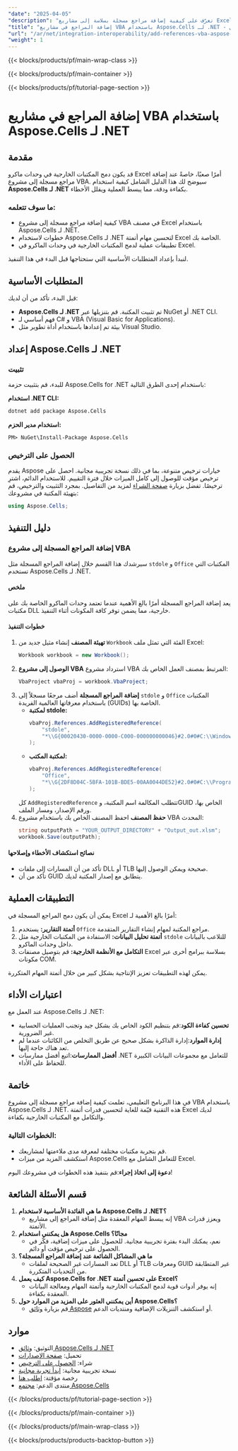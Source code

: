 ```yaml
---
"date": "2025-04-05"
"description": "تعرّف على كيفية إضافة مراجع مسجلة بسلاسة إلى مشاريع Excel VBA باستخدام Aspose.Cells لـ .NET. بسّط مهام الأتمتة لديك مع هذا الدليل المفصل."
"title": "إضافة المراجع في مشاريع VBA باستخدام Aspose.Cells لـ .NET - دليل شامل"
"url": "/ar/net/integration-interoperability/add-references-vba-aspose-cells-dotnet/"
"weight": 1
---
```


{{< blocks/products/pf/main-wrap-class >}}

{{< blocks/products/pf/main-container >}}

{{< blocks/products/pf/tutorial-page-section >}}


# إضافة المراجع في مشاريع VBA باستخدام Aspose.Cells لـ .NET

## مقدمة
قد يكون دمج المكتبات الخارجية في وحدات ماكرو Excel أمرًا صعبًا، خاصةً عند إضافة مراجع مسجلة إلى مشروع VBA. سيوضح لك هذا الدليل الشامل كيفية استخدام **Aspose.Cells لـ .NET** بكفاءة ودقة، مما يبسط العملية ويقلل الأخطاء.

### ما سوف تتعلمه:
- كيفية إضافة مراجع مسجلة إلى مشروع VBA في مصنف Excel باستخدام Aspose.Cells لـ .NET.
- خطوات لاستخدام Aspose.Cells لـ .NET لتحسين مهام أتمتة Excel الخاصة بك.
- تطبيقات عملية لدمج المكتبات الخارجية في وحدات الماكرو في Excel.

لنبدأ بإعداد المتطلبات الأساسية التي ستحتاجها قبل البدء في هذا التنفيذ.

## المتطلبات الأساسية
قبل البدء، تأكد من أن لديك:
- **Aspose.Cells لـ .NET** تم تثبيت المكتبة. قم بتنزيلها عبر NuGet أو .NET CLI.
- فهم أساسي لـ C# و VBA (Visual Basic for Applications).
- بيئة تم إعدادها باستخدام أداة تطوير مثل Visual Studio.
  
## إعداد Aspose.Cells لـ .NET

### تثبيت
للبدء، قم بتثبيت حزمة Aspose.Cells for .NET باستخدام إحدى الطرق التالية:

**استخدام .NET CLI:**
```bash
dotnet add package Aspose.Cells
```

**استخدام مدير الحزم:**
```plaintext
PM> NuGet\Install-Package Aspose.Cells
```

### الحصول على الترخيص
يقدم Aspose خيارات ترخيص متنوعة، بما في ذلك نسخة تجريبية مجانية. احصل على ترخيص مؤقت للوصول إلى كامل الميزات خلال فترة التقييم. للاستخدام الدائم، اشترِ ترخيصًا. تفضل بزيارة [صفحة الشراء](https://purchase.aspose.com/buy) لمزيد من التفاصيل.
بمجرد التثبيت والترخيص، قم بتهيئة المكتبة في مشروعك:

```csharp
using Aspose.Cells;
```

## دليل التنفيذ

### إضافة المراجع المسجلة إلى مشروع VBA
سيرشدك هذا القسم خلال إضافة المراجع المسجلة مثل `stdole` و `Office` المكتبات التي تستخدم Aspose.Cells لـ .NET.

#### ملخص
يعد إضافة المراجع المسجلة أمرًا بالغ الأهمية عندما تعتمد وحدات الماكرو الخاصة بك على مكتبات DLL خارجية، مما يضمن توفر كافة المكونات أثناء التنفيذ.

#### خطوات التنفيذ
1. **تهيئة المصنف**
   إنشاء مثيل جديد من `Workbook` الفئة التي تمثل ملف Excel:
   ```csharp
   Workbook workbook = new Workbook();
   ```
2. **الوصول إلى مشروع VBA**
   استرداد مشروع VBA المرتبط بمصنف العمل الخاص بك:
   ```csharp
   VbaProject vbaProj = workbook.VbaProject;
   ```
3. **إضافة المراجع المسجلة**
   أضف مرجعًا مسجلاً إلى `stdole` و `Office` المكتبات باستخدام معرفاتها العالمية الفريدة (GUIDs) الخاصة بها.
   - **لمكتبة stdole:**
     ```csharp
     vbaProj.References.AddRegisteredReference(
         "stdole",
         "*\\G{00020430-0000-0000-C000-000000000046}#2.0#0#C:\\Windows\\system32\\stdole2.tlb#OLE Automation"
     );
     ```
   - **لمكتبة المكتب:**
     ```csharp
     vbaProj.References.AddRegisteredReference(
         "Office",
         "*\\G{2DF8D04C-5BFA-101B-BDE5-00AA0044DE52}#2.0#0#C:\\Program Files\\Common Files\\Microsoft Shared\\OFFICE14\\MSO.DLL#Microsoft Office 14.0 Object Library"
     );
     ```
   كل `AddRegisteredReference` تتطلب المكالمة اسم المكتبة، وGUID الخاص بها، ورقم الإصدار، ومسار الملف.
4. **حفظ المصنف**
   احفظ المصنف الخاص بك باستخدام مشروع VBA المحدث:
   ```csharp
   string outputPath = "YOUR_OUTPUT_DIRECTORY" + "Output_out.xlsm";
   workbook.Save(outputPath);
   ```
#### نصائح استكشاف الأخطاء وإصلاحها
- تأكد من أن المسارات إلى ملفات DLL أو TLB صحيحة ويمكن الوصول إليها.
- تأكد من أن GUID يتطابق مع إصدار المكتبة لديك.

## التطبيقات العملية
يمكن أن يكون دمج المراجع المسجلة في Excel أمرًا بالغ الأهمية لـ:
1. **أتمتة التقارير:** يستخدم `Office` مراجع المكتبة لمهام إنشاء التقارير المتقدمة.
2. **أتمتة تحليل البيانات:** الاستفادة من المكتبات الخارجية مثل `stdole` للتلاعب بالبيانات داخل وحدات الماكرو.
3. **التكامل مع الأنظمة الخارجية:** قم بتوصيل مصنفات Excel بسلاسة ببرامج أخرى عبر مكونات COM.

يمكن لهذه التطبيقات تعزيز الإنتاجية بشكل كبير من خلال أتمتة المهام المتكررة.

## اعتبارات الأداء
عند العمل مع Aspose.Cells لـ .NET:
- **تحسين كفاءة الكود**:قم بتنظيم الكود الخاص بك بشكل جيد وتجنب العمليات الحسابية غير الضرورية.
- **إدارة الموارد**:إدارة الذاكرة بشكل صحيح عن طريق التخلص من الكائنات عندما لم تعد هناك حاجة إليها.
- **أفضل الممارسات**:اتبع أفضل ممارسات .NET للتعامل مع مجموعات البيانات الكبيرة للحفاظ على الأداء.

## خاتمة
في هذا البرنامج التعليمي، تعلمت كيفية إضافة مراجع مسجلة إلى مشروع VBA باستخدام Aspose.Cells لـ .NET. هذه التقنية قيّمة للغاية لتحسين قدرات أتمتة Excel لديك والتكامل مع المكتبات الخارجية بكفاءة.

### الخطوات التالية:
- قم بتجربة مكتبات مختلفة لمعرفة مدى ملاءمتها لمشاريعك.
- استكشف المزيد من ميزات Aspose.Cells للتعامل الشامل مع Excel.

**دعوة إلى اتخاذ إجراء**:قم بتنفيذ هذه الخطوات في مشروعك اليوم!

## قسم الأسئلة الشائعة
1. **ما هي الفائدة الأساسية لاستخدام Aspose.Cells لـ .NET؟**
   - إنه يبسط المهام المعقدة مثل إضافة المراجع إلى مشاريع VBA ويعزز قدرات الأتمتة.
2. **هل يمكنني استخدام Aspose.Cells مجانًا؟**
   - نعم، يمكنك البدء بفترة تجريبية مجانية. للحصول على ميزات إضافية، فكّر في الحصول على ترخيص مؤقت أو دائم.
3. **ما هي المشاكل الشائعة عند إضافة المراجع المسجلة؟**
   - تعد المسارات غير الصحيحة لملفات DLL أو TLB ومعرفات GUID غير المتطابقة من التحديات المتكررة.
4. **كيف يعمل Aspose.Cells for .NET على تحسين أتمتة Excel؟**
   - إنه يوفر أدوات قوية لدمج المكتبات الخارجية وأتمتة المهام ومعالجة البيانات المعقدة بكفاءة.
5. **أين يمكنني العثور على المزيد من الموارد حول Aspose.Cells؟**
   - قم بزيارة [وثائق Aspose](https://reference.aspose.com/cells/net/) أو استكشف التنزيلات الإضافية ومنتديات الدعم.

## موارد
- التوثيق: [وثائق Aspose.Cells لـ .NET](https://reference.aspose.com/cells/net/)
- تحميل: [صفحة الإصدارات](https://releases.aspose.com/cells/net/)
- شراء: [الحصول على الترخيص](https://purchase.aspose.com/buy)
- نسخة تجريبية مجانية: [ابدأ تجربة مجانية](https://releases.aspose.com/cells/net/)
- رخصة مؤقتة: [اطلب هنا](https://purchase.aspose.com/temporary-license/)
- منتدى الدعم: [مجتمع Aspose.Cells](https://forum.aspose.com/c/cells/9)

{{< /blocks/products/pf/tutorial-page-section >}}

{{< /blocks/products/pf/main-container >}}

{{< /blocks/products/pf/main-wrap-class >}}

{{< blocks/products/products-backtop-button >}}
